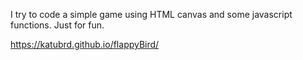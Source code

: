 
I try to code a simple game using HTML canvas and some javascript functions. Just for fun.

https://katubrd.github.io/flappyBird/
